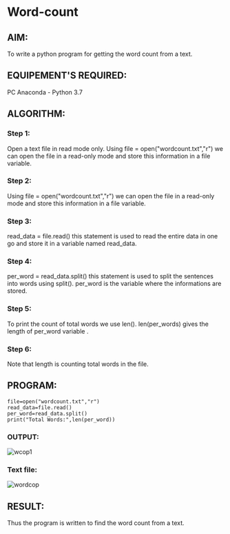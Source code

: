 # Word-count
## AIM:
To write a python program for getting the word count from a text.
## EQUIPEMENT'S REQUIRED: 
PC
Anaconda - Python 3.7
## ALGORITHM: 
### Step 1:

Open a text file in read mode only.
Using file = open("wordcount.txt","r") we can open the file in a read-only mode and store this information in a file variable.
### Step 2: 

Using file = open("wordcount.txt","r") we can open the file in a read-only mode and store this information in a file variable.

### Step 3: 
read_data = file.read() this statement is used to read the entire data in one go and store it in a variable named read_data.

### Step 4:  

per_word = read_data.split() this statement is used to split the sentences into words using split().
per_word is the variable where the informations are stored.
### Step 5: 

To print the count of total words we use len().
len(per_words) gives the length of per_word variable .

### Step 6: 

Note that length is counting total words in the file.
## PROGRAM:
```
file=open("wordcount.txt","r")
read_data=file.read()
per_word=read_data.split()
print("Total Words:",len(per_word))
```
### OUTPUT:

![wcop1](https://user-images.githubusercontent.com/93427345/153755597-b0d7acc2-e0d7-4e96-bd0d-fc594bc8b245.png)


### Text file:

![wordcop](https://user-images.githubusercontent.com/93427345/153755611-95e80ec8-f09e-4e23-b3d7-b1b2a43b1a3d.png)



## RESULT:
Thus the program is written to find the word count from a text.
